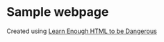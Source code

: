 # Sample webpage
Created using [Learn Enough HTML to be Dangerous](https://www.learnenough.com/html-tutorial) 
